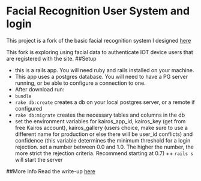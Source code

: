 # Facial Recognition User System and login
This project is a fork of the basic facial recognition system I designed [here](https://github.com/jwpincus/facial-login-standalone)

This fork is exploring using facial data to authenticate IOT device users that are registered with the site.
##Setup
+ this is a rails app. You will need ruby and rails installed on your machine.
+ This app uses a postgres database. You will need to have a PG server running, or be able to configure a connection to one.
+ After download run:
+ `bundle`
+ `rake db:create` creates a db on your local postgres server, or a remote if configured
+ `rake db:migrate` creates the necessary tables and columns in the db
+ set the environment variables for kairos_app_id, kairos_key (get from free Kairos account), kairos_gallery (users choice, make sure to use a different name for production or else there will be user_id conflicts) and confidence (this variable determines the minimum threshold for a login rejection. set a number between 0.0 and 1.0. The higher the number, the more strict the rejection criteria. Recommend starting at 0.7)
++ `rails s` will start the server

##More Info
Read the write-up [here](https://medium.com/@Jwpincus/i-made-a-thing-facial-recognition-e694bc1ac8c8)
